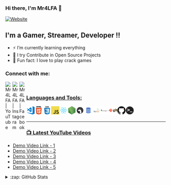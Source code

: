 ### Hi there, I'm Mr4LFA 👋

[![Website](https://img.shields.io/website?label=Mr4LFA.com&style=for-the-badge&url=https%3A%2F%2FMr4LFA.com)](https://Mr4LFA.com)

## I'm a Gamer, Streamer, Developer !!


- ⚡ I’m currently learning everything
- 🥅 I try Contribute in Open Source Projects
- 🌱 Fun fact: I love to play crack games

### Connect with me:

<a href="https://youtube.com/Mr4LFA" /><img align="left" alt="Mr4LFA | YouTube" width="22px" src="https://cdn.jsdelivr.net/npm/simple-icons@v3/icons/youtube.svg" />
<a href="https://instagram.com/Mr4LFA"><img align="left" alt="Mr4LFA  | Instagram" width="22px" src="https://cdn.jsdelivr.net/npm/simple-icons@v3/icons/instagram.svg" />
<a href="https://fb.com/Mr4LFA"><img align="left" alt="Mr4LFA | Facebook" width="22px" src="https://cdn.jsdelivr.net/npm/simple-icons@v3/icons/facebook.svg" />

<br />

### Languages and Tools:

<img align="left" alt="Visual Studio Code" width="26px" src="https://raw.githubusercontent.com/github/explore/80688e429a7d4ef2fca1e82350fe8e3517d3494d/topics/visual-studio-code/visual-studio-code.png" />
<img align="left" alt="HTML5" width="26px" src="https://raw.githubusercontent.com/github/explore/80688e429a7d4ef2fca1e82350fe8e3517d3494d/topics/html/html.png" />
<img align="left" alt="CSS3" width="26px" src="https://raw.githubusercontent.com/github/explore/80688e429a7d4ef2fca1e82350fe8e3517d3494d/topics/css/css.png" />
<img align="left" alt="JavaScript" width="26px" src="https://raw.githubusercontent.com/github/explore/80688e429a7d4ef2fca1e82350fe8e3517d3494d/topics/javascript/javascript.png" />
<img align="left" alt="React" width="26px" src="https://raw.githubusercontent.com/github/explore/80688e429a7d4ef2fca1e82350fe8e3517d3494d/topics/react/react.png" />
<img align="left" alt="Node.js" width="26px" src="https://raw.githubusercontent.com/github/explore/80688e429a7d4ef2fca1e82350fe8e3517d3494d/topics/nodejs/nodejs.png" />
<img align="left" alt="Deno" width="26px" src="https://raw.githubusercontent.com/github/explore/361e2821e2dea67711cde99c9c40ed357061cf27/topics/deno/deno.png" />
<img align="left" alt="SQL" width="26px" src="https://raw.githubusercontent.com/github/explore/80688e429a7d4ef2fca1e82350fe8e3517d3494d/topics/sql/sql.png" />
<img align="left" alt="MySQL" width="26px" src="https://raw.githubusercontent.com/github/explore/80688e429a7d4ef2fca1e82350fe8e3517d3494d/topics/mysql/mysql.png" />
<img align="left" alt="MongoDB" width="26px" src="https://raw.githubusercontent.com/github/explore/80688e429a7d4ef2fca1e82350fe8e3517d3494d/topics/mongodb/mongodb.png" />
<img align="left" alt="Git" width="26px" src="https://raw.githubusercontent.com/github/explore/80688e429a7d4ef2fca1e82350fe8e3517d3494d/topics/git/git.png" />
<img align="left" alt="GitHub" width="26px" src="https://raw.githubusercontent.com/github/explore/78df643247d429f6cc873026c0622819ad797942/topics/github/github.png" />
<img align="left" alt="Terminal" width="26px" src="https://raw.githubusercontent.com/github/explore/80688e429a7d4ef2fca1e82350fe8e3517d3494d/topics/terminal/terminal.png" />

<br />
<br />

---

### 📺 Latest YouTube Videos

<!-- YOUTUBE:START -->
- [Demo Video Link - 1](https://www.youtube.com/VideoLink)
- [Demo Video Link - 2](https://www.youtube.com/VideoLink)
- [Demo Video Link - 3](https://www.youtube.com/VideoLink)
- [Demo Video Link - 4](https://www.youtube.com/VideoLink)
- [Demo Video Link - 5](https://www.youtube.com/VideoLink)
<!-- YOUTUBE:END -->


<details>
  <summary>:zap: GitHub Stats</summary>

  <img align="left" alt="Mr4LFA's GitHub Stats" src="https://github-readme-stats.codestackr.vercel.app/api?username=Mr4LFA&show_icons=true&hide_border=true" />

</details>
